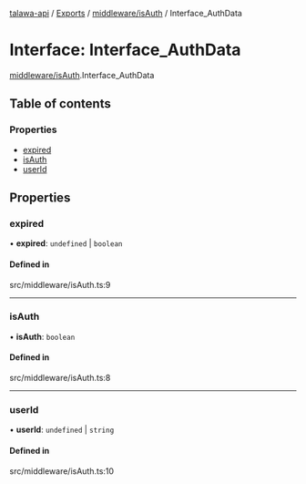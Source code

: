 [talawa-api](../README.md) / [Exports](../modules.md) / [middleware/isAuth](../modules/middleware_isAuth.md) / Interface\_AuthData

# Interface: Interface\_AuthData

[middleware/isAuth](../modules/middleware_isAuth.md).Interface_AuthData

## Table of contents

### Properties

- [expired](middleware_isAuth.Interface_AuthData.md#expired)
- [isAuth](middleware_isAuth.Interface_AuthData.md#isauth)
- [userId](middleware_isAuth.Interface_AuthData.md#userid)

## Properties

### expired

• **expired**: `undefined` \| `boolean`

#### Defined in

src/middleware/isAuth.ts:9

___

### isAuth

• **isAuth**: `boolean`

#### Defined in

src/middleware/isAuth.ts:8

___

### userId

• **userId**: `undefined` \| `string`

#### Defined in

src/middleware/isAuth.ts:10
